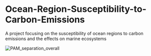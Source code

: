 # Ocean-Region-Susceptibility-to-Carbon-Emissions
A project focusing on the susceptibility of ocean regions to carbon emissions and the effects on marine ecosystems

![PAM_separation_overall](https://user-images.githubusercontent.com/65378020/118401947-ac968680-b635-11eb-8bf9-c4b902c535d5.png)

